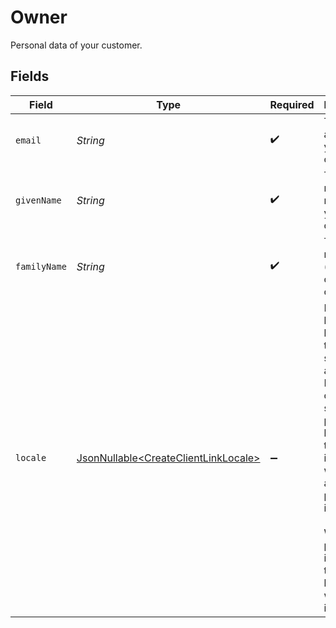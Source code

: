# Owner

Personal data of your customer.


## Fields

| Field                                                                                                                                                                                                                                                                | Type                                                                                                                                                                                                                                                                 | Required                                                                                                                                                                                                                                                             | Description                                                                                                                                                                                                                                                          | Example                                                                                                                                                                                                                                                              |
| -------------------------------------------------------------------------------------------------------------------------------------------------------------------------------------------------------------------------------------------------------------------- | -------------------------------------------------------------------------------------------------------------------------------------------------------------------------------------------------------------------------------------------------------------------- | -------------------------------------------------------------------------------------------------------------------------------------------------------------------------------------------------------------------------------------------------------------------- | -------------------------------------------------------------------------------------------------------------------------------------------------------------------------------------------------------------------------------------------------------------------- | -------------------------------------------------------------------------------------------------------------------------------------------------------------------------------------------------------------------------------------------------------------------- |
| `email`                                                                                                                                                                                                                                                              | *String*                                                                                                                                                                                                                                                             | :heavy_check_mark:                                                                                                                                                                                                                                                   | The email address of your customer.                                                                                                                                                                                                                                  | john@example.org                                                                                                                                                                                                                                                     |
| `givenName`                                                                                                                                                                                                                                                          | *String*                                                                                                                                                                                                                                                             | :heavy_check_mark:                                                                                                                                                                                                                                                   | The given name (first name) of your customer.                                                                                                                                                                                                                        | John                                                                                                                                                                                                                                                                 |
| `familyName`                                                                                                                                                                                                                                                         | *String*                                                                                                                                                                                                                                                             | :heavy_check_mark:                                                                                                                                                                                                                                                   | The family name (surname) of your customer.                                                                                                                                                                                                                          | Doe                                                                                                                                                                                                                                                                  |
| `locale`                                                                                                                                                                                                                                                             | [JsonNullable\<CreateClientLinkLocale>](../../models/operations/CreateClientLinkLocale.md)                                                                                                                                                                           | :heavy_minus_sign:                                                                                                                                                                                                                                                   | Preset the language to be used for the login screen, if applicable. For the consent screen, the preferred<br/>language of the logged in merchant will be used and this parameter is ignored.<br/><br/>When this parameter is omitted, the browser language will be used instead. | en_US                                                                                                                                                                                                                                                                |